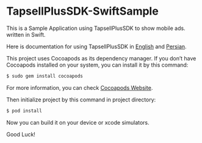 # TapsellPlusSDK-SwiftSample
This is a Sample Application using TapsellPlusSDK to show mobile ads. written in Swift.

Here is documentation for using TapsellPlusSDK in [English](https://github.com/tapsellorg/TapsellPlusSDK-iOS-Releases/releases/download/v1.3.0/English.Doc.pdf) and [Persian](https://github.com/tapsellorg/TapsellPlusSDK-iOS-Releases/releases/download/v1.3.0/Persian.Doc.pdf).


This project uses Cocoapods as its dependency manager. If you don’t have Cocoapods installed on your system, you can install it by this command:
```sh
$ sudo gem install cocoapods
```
For more information, you can check [Cocoapods Website](https://cocoapods.org).


Then initialize project by this command in project directory:
```sh
$ pod install
```



Now you can build it on your device or xcode simulators.

Good Luck!
